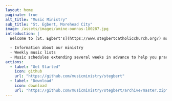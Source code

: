 ```yaml
---
layout: home
paginate: true
alt_title: "Music Ministry"
sub_title: "St. Egbert, Morehead City"
image: /assets/images/amine-ounnas-180287.jpg
introduction: |
  Welcome to [St. Egbert's](https://www.stegbertcatholicchurch.org/) music ministry! Whether you sing or play an instrument, we invite you to join our ministry as make sing joyful songs to the Lord at weekly liturgies and other special occasions throughout the year. Here you will find useful information including:

  - Information about our ministry
  - Weekly music lists
  - Music schedules extending several weeks in advance to help you practice and prepare
actions:
  - label: "Get Started"
    icon: github
    url: "https://github.com/musicministry/stegbert"
  - label: "Download"
    icon: download
    url: "https://github.com/musicministry/stegbert/archive/master.zip"
---
```

